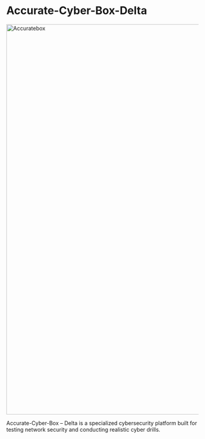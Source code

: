 # Accurate-Cyber-Box-Delta

<img width="1024" height="1024" alt="Accuratebox" src="https://github.com/user-attachments/assets/da9de6da-9c29-4998-9d6c-035710c9a9a1" />

Accurate-Cyber-Box – Delta is a specialized cybersecurity platform built for testing network security and conducting realistic cyber drills.
